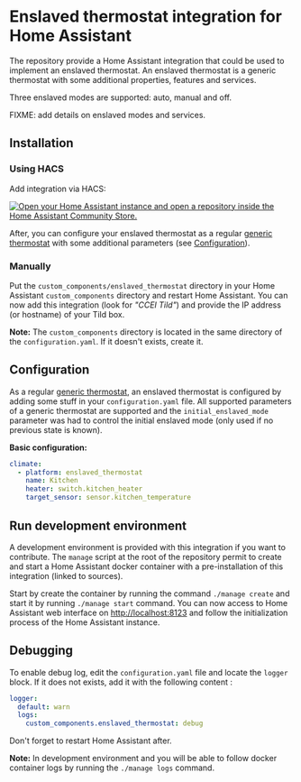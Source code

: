 # Enslaved thermostat integration for Home Assistant

The repository provide a Home Assistant integration that could be used to implement an enslaved
thermostat. An enslaved thermostat is a generic thermostat with some additional properties, features
and services.

Three enslaved modes are supported: auto, manual and off.

FIXME: add details on enslaved modes and services.

## Installation

### Using HACS

Add integration via HACS:

[![Open your Home Assistant instance and open a repository inside the Home Assistant Community Store.](https://my.home-assistant.io/badges/hacs_repository.svg)](https://my.home-assistant.io/redirect/hacs_repository/?owner=brenard&repository=hass-enslaved-thermostat&category=integration)

After, you can configure your enslaved thermostat as a regular [generic thermostat](https://www.home-assistant.io/integrations/generic_thermostat/)
with some additional parameters (see [Configuration](#configuration)).

### Manually

Put the `custom_components/enslaved_thermostat` directory in your Home Assistant `custom_components`
directory and restart Home Assistant. You can now add this integration (look for _"CCEI Tild"_) and provide the
IP address (or hostname) of your Tild box.

__Note:__ The `custom_components` directory is located in the same directory of the
`configuration.yaml`. If it doesn't exists, create it.

## Configuration

As a regular [generic thermostat](https://www.home-assistant.io/integrations/generic_thermostat/),
an enslaved thermostat is configured by adding some stuff in your `configuration.yaml` file. All
supported parameters of a generic thermostat are supported and the `initial_enslaved_mode` parameter
was had to control the initial enslaved mode (only used if no previous state is known).

__Basic configuration:__

```yaml
climate:
  - platform: enslaved_thermostat
    name: Kitchen
    heater: switch.kitchen_heater
    target_sensor: sensor.kitchen_temperature
```

## Run development environment

A development environment is provided with this integration if you want to contribute. The `manage`
script at the root of the repository permit to create and start a Home Assistant docker container
with a pre-installation of this integration (linked to sources).

Start by create the container by running the command `./manage create` and start it by running
`./manage start` command. You can now access to Home Assistant web interface on
[http://localhost:8123](http://localhost:8123) and follow the initialization process of the Home
Assistant instance.

## Debugging

To enable debug log, edit the `configuration.yaml` file and locate the `logger` block. If it does not
exists, add it with the following content :

```yaml
logger:
  default: warn
  logs:
    custom_components.enslaved_thermostat: debug
```

Don't forget to restart Home Assistant after.

**Note:** In development environment and you will be able to follow docker container logs by running
the `./manage logs` command.
